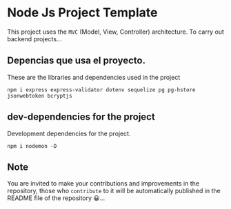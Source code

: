 # Node Js Project Template

This project uses the `MVC` (Model, View, Controller) architecture. To carry out backend projects...

## Depencias que usa el proyecto.

These are the libraries and dependencies used in the project

````
npm i express express-validator dotenv sequelize pg pg-hstore jsonwebtoken bcryptjs
````

## dev-dependencies for the project

Development dependencies for the project.

```
npm i nodemon -D
```

## Note
You are invited to make your contributions and improvements in the repository, those who `contribute` to it will be automatically published in the README file of the repository 😀...